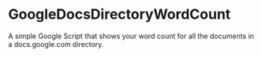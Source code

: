 # GoogleDocsDirectoryWordCount
A simple Google Script that shows your word count for all the documents in a docs.google.com directory. 
